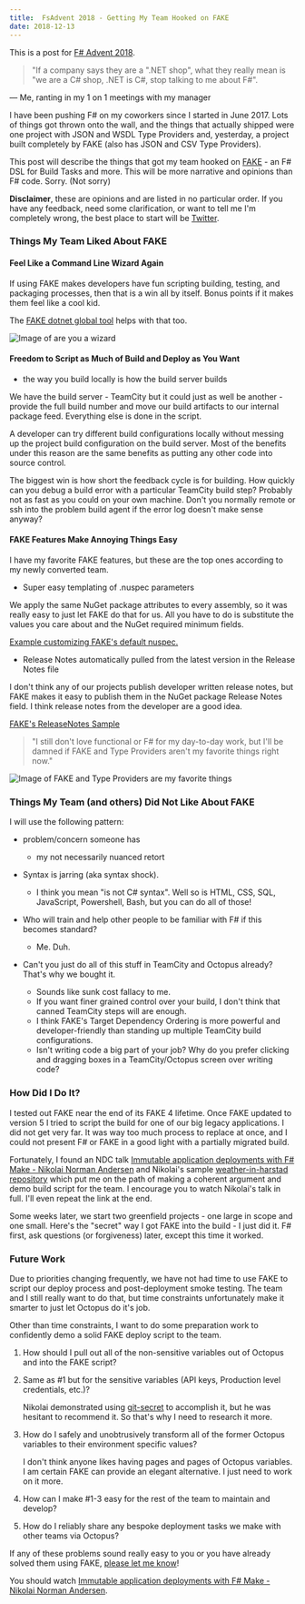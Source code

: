 ```yaml
---
title:  FsAdvent 2018 - Getting My Team Hooked on FAKE
date: 2018-12-13
---
```


This is a post for [F# Advent 2018](https://sergeytihon.com/2018/10/22/f-advent-calendar-in-english-2018/).

> "If a company says they are a ".NET shop", what they really mean is "we are a C# shop, .NET is C#, stop talking to me about F#".

&mdash; Me, ranting in my 1 on 1 meetings with my manager

I have been pushing F# on my coworkers since I started in June 2017. Lots of things got thrown onto the wall, and the things that actually shipped were one project with JSON and WSDL Type Providers and, yesterday, a project built completely by FAKE (also has JSON and CSV Type Providers). 

This post will describe the things that got my team hooked on [FAKE](https://fake.build/) - an F# DSL for Build Tasks and more. This will be more narrative and opinions than F# code. Sorry. (Not sorry)

**Disclaimer**, these are opinions and are listed in no particular order. If you have any feedback, need some clarification, or want to tell me I'm completely wrong, the best place to start will be [Twitter](https://twitter.com/garthfritz).

### Things My Team Liked About FAKE

#### Feel Like a Command Line Wizard Again

If using FAKE makes developers have fun scripting building, testing, and packaging processes, then that is a win all by itself. Bonus points if it makes them feel like a cool kid.

The [FAKE dotnet global tool](https://fake.build/fake-dotnetcore.html#Getting-Started) helps with that too.

![Image of are you a wizard](https://user-images.githubusercontent.com/2267030/49901976-b26a5b00-fe30-11e8-8383-02b6dde9e08f.png)

#### Freedom to Script as Much of Build and Deploy as You Want

- the way you build locally is how the build server builds

We have the build server - TeamCity but it could just as well be another - provide the full build number and move our build artifacts to our internal package feed. Everything else is done in the script.

A developer can try different build configurations locally without messing up the project build configuration on the build server. Most of the benefits under this reason are the same benefits as putting any other code into source control.

The biggest win is how short the feedback cycle is for building. How quickly can you debug a build error with a particular TeamCity build step? Probably not as fast as you could on your own machine. Don't you normally remote or ssh into the problem build agent if the error log doesn't make sense anyway?

#### FAKE Features Make Annoying Things Easy

I have my favorite FAKE features, but these are the top ones according to my newly converted team.

- Super easy templating of .nuspec parameters

We apply the same NuGet package attributes to every assembly, so it was really easy to just let FAKE do that for us. All you have to do is substitute the values you care about and the NuGet required minimum fields.

[Example customizing FAKE's default nuspec.](https://fake.build/dotnet-nuget.html#Setting-up-the-build-script)

- Release Notes automatically pulled from the latest version in the Release Notes file

I don't think any of our projects publish developer written release notes, but FAKE makes it easy to publish them in the NuGet package Release Notes field. I think release notes from the developer are a good idea.

[FAKE's ReleaseNotes Sample](https://fake.build/apidocs/v5/fake-core-releasenotes.html)

> "I still don't love functional or F# for my day-to-day work, but I'll be damned if FAKE and Type Providers aren't my favorite things right now."

![Image of FAKE and Type Providers are my favorite things](https://user-images.githubusercontent.com/2267030/49901909-7c2cdb80-fe30-11e8-987e-cae2a3545ab0.png)

### Things My Team (and others) Did Not Like About FAKE

I will use the following pattern:
- problem/concern someone has
  - my not necessarily nuanced retort



- Syntax is jarring (aka syntax shock).
  - I think you mean "is not C# syntax". Well so is HTML, CSS, SQL, JavaScript, Powershell, Bash, but you can do all of those!
- Who will train and help other people to be familiar with F# if this becomes standard?
  - Me. Duh. 
- Can't you just do all of this stuff in TeamCity and Octopus already? That's why we bought it.
  - Sounds like sunk cost fallacy to me.
  - If you want finer grained control over your build, I don't think that canned TeamCity steps will are enough.
  - I think FAKE's Target Dependency Ordering is more powerful and developer-friendly than standing up multiple TeamCity build configurations.
  - Isn't writing code a big part of your job? Why do you prefer clicking and dragging boxes in a TeamCity/Octopus screen over writing code?

### How Did I Do It?

I tested out FAKE near the end of its FAKE 4 lifetime. Once FAKE updated to version 5 I tried to script the build for one of our big legacy applications. I did not get very far. It was way too much process to replace at once, and I could not present F# or FAKE in a good light with a partially migrated build.

Fortunately, I found an NDC talk [Immutable application deployments with F# Make - Nikolai Norman Andersen](https://www.youtube.com/watch?v=_sZT0CpJ6Vo) and Nikolai's sample [weather-in-harstad repository](https://github.com/nikolaia/weather-in-harstad) which put me on the path of making a coherent argument and demo build script for the team. I encourage you to watch Nikolai's talk in full. I'll even repeat the link at the end.

Some weeks later, we start two greenfield projects - one large in scope and one small. Here's the "secret" way I got FAKE into the build - I just did it. F# first, ask questions (or forgiveness) later, except this time it worked.

### Future Work

Due to priorities changing frequently, we have not had time to use FAKE to script our deploy process and post-deployment smoke testing. The team and I still really want to do that, but time constraints unfortunately make it smarter to just let Octopus do it's job.

Other than time constraints, I want to do some preparation work to confidently demo a solid FAKE deploy script to the team.

1. How should I pull out all of the non-sensitive variables out of Octopus and into the FAKE script?
1. Same as #1 but for the sensitive variables (API keys, Production level credentials, etc.)?

   Nikolai demonstrated using [git-secret](http://git-secret.io/) to accomplish it, but he was hesitant to recommend it. So that's why I need to research it more.
1. How do I safely and unobtrusively transform all of the former Octopus variables to their environment specific values?

   I don't think anyone likes having pages and pages of Octopus variables. I am certain FAKE can provide an elegant alternative. I just need to work on it more.
1. How can I make #1-3 easy for the rest of the team to maintain and develop?
1. How do I reliably share any bespoke deployment tasks we make with other teams via Octopus?

If any of these problems sound really easy to you or you have already solved them using FAKE, [please let me know](https://twitter.com/garthfritz)!

You should watch [Immutable application deployments with F# Make - Nikolai Norman Andersen](https://www.youtube.com/watch?v=_sZT0CpJ6Vo).

